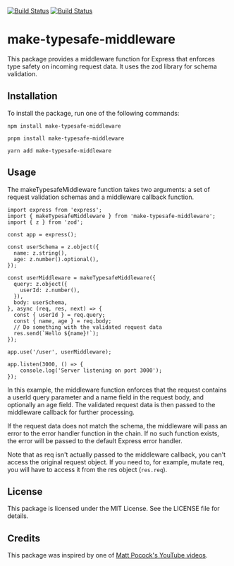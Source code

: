 [![Build Status](https://img.shields.io/github/actions/workflow/status/noam-isaac/make-typesafe-middleware/publish.yml?branch=main)](https://github.com/noam-isaac/make-typesafe-middleware/actions/workflows/publish.yml)
[![Build Status](https://img.shields.io/npm/v/make-typesafe-middleware)](https://www.npmjs.com/package/make-typesafe-middleware)

# make-typesafe-middleware

This package provides a middleware function for Express that enforces type safety on incoming request data. It uses the zod library for schema validation.

## Installation

To install the package, run one of the following commands:

```
npm install make-typesafe-middleware
```

```
pnpm install make-typesafe-middleware
```

```
yarn add make-typesafe-middleware
```

## Usage

The makeTypesafeMiddleware function takes two arguments: a set of request validation schemas and a middleware callback function.

```
import express from 'express';
import { makeTypesafeMiddleware } from 'make-typesafe-middleware';
import { z } from 'zod';

const app = express();

const userSchema = z.object({
  name: z.string(),
  age: z.number().optional(),
});

const userMiddleware = makeTypesafeMiddleware({
  query: z.object({
    userId: z.number(),
  }),
  body: userSchema,
}, async (req, res, next) => {
  const { userId } = req.query;
  const { name, age } = req.body;
  // Do something with the validated request data
  res.send(`Hello ${name}!`);
});

app.use('/user', userMiddleware);

app.listen(3000, () => {
	console.log('Server listening on port 3000');
});
```

In this example, the middleware function enforces that the request contains a userId query parameter and a name field in the request body, and optionally an age field. The validated request data is then passed to the middleware callback for further processing.

If the request data does not match the schema, the middleware will pass an error to the error handler function in the chain. If no such function exists, the error will be passed to the default Express error handler.

Note that as req isn't actually passed to the middleware callback, you can't access the original request object. If you need to, for example, mutate req, you will have to access it from the res object (`res.req`).

## License

This package is licensed under the MIT License. See the LICENSE file for details.

## Credits

This package was inspired by one of [Matt Pocock's YouTube videos](https://www.youtube.com/watch?v=9N50YV5NHaE?t=143).

```

```
